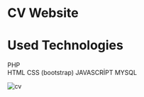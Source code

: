 # CV Website

# Used Technologies

PHP<br>
HTML
CSS (bootstrap) 
JAVASCRİPT
MYSQL

![cv](https://user-images.githubusercontent.com/40199261/124307887-21d00380-db71-11eb-8ba4-d9d96ff6c4fd.png)
